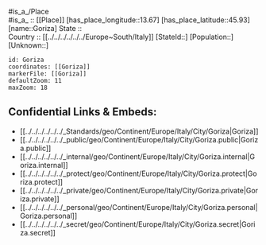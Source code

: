﻿---
location: [45.93,13.67] 
mapzoom: [7,12] 
mapmarker: city 
type: City
tags:
- geo/City


SpocWebEntityId: 30506
isDeleted: false
confidential: public

---
#is_a_/Place  
#is_a_ :: [[Place]] 
[has_place_longitude::13.67] 
[has_place_latitude::45.93] 
[name::Goriza] 
State ::  
Country :: [[../../../../../../Europe~South/Italy]] 
[StateId::] 
[Population::] 
[Unknown::] 


```leaflet
id: Goriza
coordinates: [[Goriza]] 
markerFile: [[Goriza]] 
defaultZoom: 11 
maxZoom: 18
```


## Confidential Links & Embeds: 
- [[../../../../../../_Standards/geo/Continent/Europe/Italy/City/Goriza|Goriza]] 
- [[../../../../../../_public/geo/Continent/Europe/Italy/City/Goriza.public|Goriza.public]] 
- [[../../../../../../_internal/geo/Continent/Europe/Italy/City/Goriza.internal|Goriza.internal]] 
- [[../../../../../../_protect/geo/Continent/Europe/Italy/City/Goriza.protect|Goriza.protect]] 
- [[../../../../../../_private/geo/Continent/Europe/Italy/City/Goriza.private|Goriza.private]] 
- [[../../../../../../_personal/geo/Continent/Europe/Italy/City/Goriza.personal|Goriza.personal]] 
- [[../../../../../../_secret/geo/Continent/Europe/Italy/City/Goriza.secret|Goriza.secret]] 
